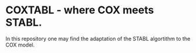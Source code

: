 # COXTABL - where COX meets STABL.

In this repository one may find the adaptation of the STABL algortithm to the COX model.
